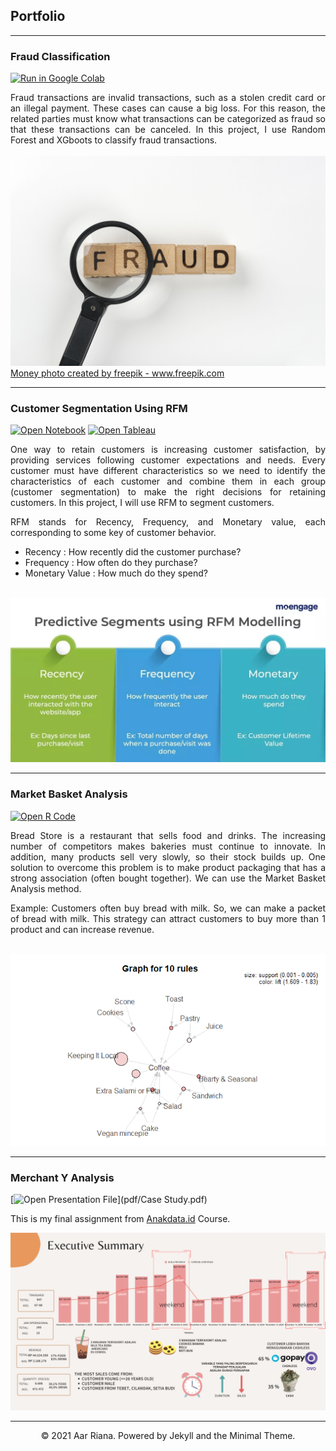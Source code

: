 ## Portfolio

---


### Fraud Classification
[![Run in Google Colab](https://img.shields.io/badge/Colab-Run_in_Google_Colab-blue?logo=Google&logoColor=FDBA18)](https://colab.research.google.com/drive/1YJSJqN7X-fo9TnkQxPFdiK9KQWhPLEJV?usp=sharing)

<div style="text-align: justify">Fraud transactions are invalid transactions, such as a stolen credit card or an illegal payment. These cases can cause a big loss. For this reason, the related parties must know what transactions can be categorized as fraud so that these transactions can be canceled. 
In this project, I use Random Forest and XGboots to classify fraud transactions.</div>
<br>
<center><img src="images/magnifier-with-fraud-message.jpg"/> </center>
<a href='https://www.freepik.com/photos/money'>Money photo created by freepik - www.freepik.com</a>

---
### Customer Segmentation Using RFM
[![Open Notebook](https://img.shields.io/badge/Jupyter-Open_Notebook-blue?logo=Jupyter)](project/RFM.html)
[![Open Tableau](https://img.shields.io/badge/Tableau-Open_Tableau-blue?logo=tableau)](https://public.tableau.com/views/RFMsegmentation_16176852864000/Dashboard1?:language=en&:display_count=y&:origin=viz_share_link)

<div style="text-align: justify">One way to retain customers is increasing customer satisfaction, by providing services following customer expectations and needs. Every customer must have different characteristics so we need to identify the characteristics of each customer and combine them in each group (customer segmentation) to make the right decisions for retaining customers.
In this project, I will use RFM to segment customers.

RFM stands for Recency, Frequency, and Monetary value, each corresponding to some key of customer behavior.
<ul>
  <li> Recency : How recently did the customer purchase? </li>
  <li> Frequency : How often do they purchase? </li>
  <li> Monetary Value : How much do they spend? </li> </ul>
</div>
<br>
<center> <img src="images/rfm.jpg"/></center>

---
### Market Basket Analysis
[![Open R Code](https://img.shields.io/badge/%20Studio-Open%20R%20Code-blue?logo=r)](project/mba.Rmd)
<div style="text-align: justify">Bread Store is a restaurant that sells food and drinks. The increasing number of competitors makes bakeries must continue to innovate. In addition, many products sell very slowly, so their stock builds up. One solution to overcome this problem is to make product packaging that has a strong association (often bought together). We can use the Market Basket Analysis method. 

Example: Customers often buy bread with milk. So, we can make a packet of bread with milk. This strategy can attract customers to buy more than 1 product and can increase revenue.
</div>
<br>
<center> <img src="images/mba_plot.PNG"/></center>

---
### Merchant Y Analysis

[![Open Presentation File](https://img.shields.io/badge/PDF-Open_Presentation_File-blue?logo=adobe-acrobat-reader&logoColor=white)](pdf/Case Study.pdf)

This is my final assignment from [Anakdata.id](https://anakdata.id/) Course.
<br>
<center><img src="images/Case Study.png"/></center>






---
<center>© 2021 Aar Riana. Powered by Jekyll and the Minimal Theme.</center>
<!-- Remove above link if you don't want to attibute -->
